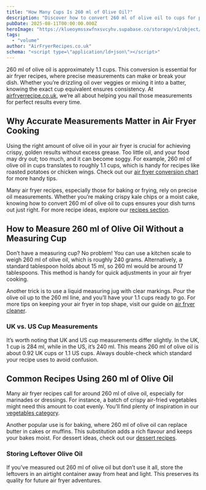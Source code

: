 ```yaml
---
title: "How Many Cups Is 260 ml of Olive Oil?"
description: "Discover how to convert 260 ml of olive oil to cups for perfect air fryer recipes every time. Get precise measurements now!"
pubDate: 2025-08-11T00:00:00.000Z
heroImage: "https://klueoymssxwfnxsvcyhv.supabase.co/storage/v1/object/public/md/how-many-cups-is-260-ml-of-olive-oil-c60fe853.webp"
tags:
  - "volume"
author: "AirFryerRecipes.co.uk"
schema: "<script type=\"application/ld+json\"></script>"
---
```


<p>260 ml of olive oil is approximately 1.1 cups. This conversion is essential for air fryer recipes, where precise measurements can make or break your dish. Whether you’re drizzling oil over veggies or mixing it into a batter, knowing the exact cup equivalent ensures consistency. At <a href=https://www.airfryerrecipe.co.uk>airfryerrecipe.co.uk</a>, we’re all about helping you nail those measurements for perfect results every time.</p>

<h2>Why Accurate Measurements Matter in Air Fryer Cooking</h2>
<p>Using the right amount of olive oil in your air fryer is crucial for achieving crispy, golden results without excess grease. Too little oil, and your food may dry out; too much, and it can become soggy. For example, 260 ml of olive oil in cups translates to roughly 1.1 cups, which is handy for recipes like roasted potatoes or chicken wings. Check out our <a href=https://www.airfryerrecipe.co.uk/air-fryer-conversion-chart>air fryer conversion chart</a> for more handy tips.</p>
<p>Many air fryer recipes, especially those for baking or frying, rely on precise oil measurements. Whether you’re making crispy kale chips or a moist cake, knowing how to convert 260 ml of olive oil to cups ensures your dish turns out just right. For more recipe ideas, explore our <a href=https://www.airfryerrecipe.co.uk/recipes>recipes section</a>.</p>

<h2>How to Measure 260 ml of Olive Oil Without a Measuring Cup</h2>
<p>Don’t have a measuring cup? No problem! You can use a kitchen scale to weigh 260 ml of olive oil, which is roughly 240 grams. Alternatively, a standard tablespoon holds about 15 ml, so 260 ml would be around 17 tablespoons. This method is handy for quick adjustments in your air fryer cooking.</p>
<p>Another trick is to use a liquid measuring jug with clear markings. Pour the olive oil up to the 260 ml line, and you’ll have your 1.1 cups ready to go. For more tips on keeping your air fryer in top shape, visit our guide on <a href=https://www.airfryerrecipe.co.uk/air-fryer-cleaner>air fryer cleaner</a>.</p>

<h3>UK vs. US Cup Measurements</h3>
<p>It’s worth noting that UK and US cup measurements differ slightly. In the UK, 1 cup is 284 ml, while in the US, it’s 240 ml. This means 260 ml of olive oil is about 0.92 UK cups or 1.1 US cups. Always double-check which standard your recipe uses to avoid confusion.</p>

<h2>Common Recipes Using 260 ml of Olive Oil</h2>
<p>Many air fryer recipes call for around 260 ml of olive oil, especially for marinades or dressings. For instance, a batch of crispy air-fried vegetables might need this amount to coat evenly. You’ll find plenty of inspiration in our <a href=https://www.airfryerrecipe.co.uk/recipe-category/vegetables>vegetables category</a>.</p>
<p>Another popular use is for baking, where 260 ml of olive oil can replace butter in cakes or muffins. This substitution adds a rich flavour and keeps your bakes moist. For dessert ideas, check out our <a href=https://www.airfryerrecipe.co.uk/recipe-category/dessert>dessert recipes</a>.</p>

<h3>Storing Leftover Olive Oil</h3>
<p>If you’ve measured out 260 ml of olive oil but don’t use it all, store the leftovers in an airtight container away from heat and light. This preserves its quality for future air fryer adventures.</p>